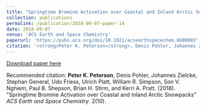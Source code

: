 ```yaml
---
title: "Springtime Bromine Activation over Coastal and Inland Arctic Snowpacks"
collection: publications
permalink: /publication/2018-09-07-paper-14
date: 2018-09-07
venue: 'ACS Earth and Space Chemistry'
paperurl: 'https://pubs.acs.org/doi/10.1021/acsearthspacechem.8b00083'
citation: '<strong>Peter K. Peterson</strong>, Denis Pohler, Johannes Zielcke, Stephan General, Udo Friess, Ulrich Platt, William R. Simpson, Son V. Nghiem, Paul B. Shepson, Brian H. Stirm, and Kerri A. Pratt. (2018). &quot;Springtime Bromine Activation over Coastal and Inland Arctic Snowpacks&quot; <i>ACS Earth and Space Chemistry</i>. 2(10).'
---
```


<a href='https://pubs.acs.org/doi/10.1021/acsearthspacechem.8b00083'>Download paper here</a>

Recommended citation: <strong>Peter K. Peterson</strong>, Denis Pohler, Johannes Zielcke, Stephan General, Udo Friess, Ulrich Platt, William R. Simpson, Son V. Nghiem, Paul B. Shepson, Brian H. Stirm, and Kerri A. Pratt. (2018). "Springtime Bromine Activation over Coastal and Inland Arctic Snowpacks" <i>ACS Earth and Space Chemistry</i>. 2(10).
